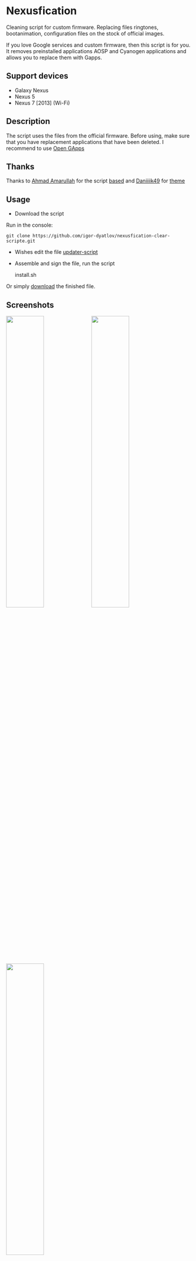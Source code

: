 # Nexusfication
Cleaning script for custom firmware. Replacing files ringtones, bootanimation, configuration files on the stock of official images.

If you love Google services and custom firmware, then this script is for you. It removes preinstalled applications AOSP and Cyanogen applications and allows you to replace them with Gapps.


## Support devices
- Galaxy Nexus
- Nexus 5
- Nexus 7 [2013] (Wi-Fi)

## Description
The script uses the files from the official firmware. Before using, make sure that you have replacement applications that have been deleted. I recommend to use [Open GApps](https://github.com/opengapps)

## Thanks
Thanks to [Ahmad Amarullah](https://github.com/amarullz) for the script [based](https://github.com/amarullz/AROMA-Installer) and [Daniiiik49](http://forum.xda-developers.com/member.php?u=5570742) for [theme](http://forum.xda-developers.com/android/themes/theme-material-theme-aroma-installer-t2902221)

## Usage
 - Download the script

Run in the console:

    git clone https://github.com/igor-dyatlov/nexusfication-clear-scripte.git

 - Wishes edit the file [updater-script](META-INF/com/google/android/updater-script)

 - Assemble and sign the file, run the script

    install.sh

Or simply [download]() the finished file.     

## Screenshots
<img src="Screenshots/Screenshot-1.png" width="45%" />
<img src="Screenshots/Screenshot-2.png" width="45%" />
<img src="Screenshots/Screenshot-3.png" width="45%" />

### Donation
https://www.paypal.me/IgorDyatlov

### License
All files in this project are under the [LICENSE.md](LICENSE.md) license unless otherwise stated in the file or by a dependency's license file.
